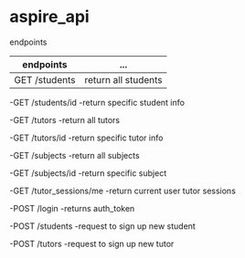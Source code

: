 # aspire_api

endpoints

| endpoints  | ... |
| ------------- | ------------- |
| GET /students | return all students |

-GET /students/id
-return specific student info

-GET /tutors
-return all tutors

-GET /tutors/id
-return specific tutor info

-GET /subjects
-return all subjects

-GET /subjects/id
-return specific subject

-GET /tutor_sessions/me
-return current user tutor sessions

-POST /login
-returns auth_token

-POST /students
-request to sign up new student

-POST /tutors
-request to sign up new tutor
